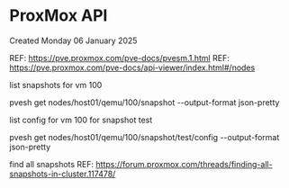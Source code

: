 # ProxMox API
Created Monday 06 January 2025

REF: <https://pve.proxmox.com/pve-docs/pvesm.1.html>
REF: <https://pve.proxmox.com/pve-docs/api-viewer/index.html#/nodes>

list snapshots for vm 100

pvesh get nodes/host01/qemu/100/snapshot --output-format json-pretty

list config for vm 100 for snapshot test

pvesh get nodes/host01/qemu/100/snapshot/test/config --output-format json-pretty


find all snapshots REF: <https://forum.proxmox.com/threads/finding-all-snapshots-in-cluster.117478/>

